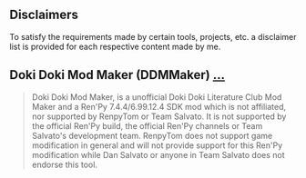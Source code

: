 ## Disclaimers 

To satisfy the requirements made by certain tools, projects, etc. a disclaimer list is provided for each respective content made by me.

## Doki Doki Mod Maker (DDMMaker) <a href="#user-content-ddmmaker-disclaimer" id="ddmmaker-disclaimer">...</a>

> Doki Doki Mod Maker, is a unofficial Doki Doki Literature Club Mod Maker and a Ren'Py 7.4.4/6.99.12.4 SDK mod which is not affiliated, nor supported by RenpyTom or Team Salvato. It is not supported by the official Ren'Py build, the official Ren'Py channels or Team Salvato's development team. RenpyTom does not support game modification in general and will not provide support for this Ren'Py modification while Dan Salvato or anyone in Team Salvato does not endorse this tool.

